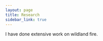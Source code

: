 ```yaml
---
layout: page
title: Research
sidebar_link: true
---
```


<p class="message">
  I have done extensive work on wildland fire.
</p>

<!-- To make pages show up in the sidebar, add `sidebar_link: true` to the front
matter. -->
